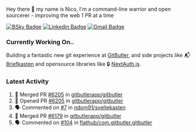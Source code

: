 
Hey there 👋 my name is Nico, I'm a command-line warrior and open sourcerer - improving the web 1 PR at a time

[![BSky Badge](https://img.shields.io/badge/-%20%40ndo.dev%20-%200285FF?style=flat-square&logo=bluesky&color=%23161e27)](https://bsky.app/profile/ndo.dev) [![Linkedin Badge](https://img.shields.io/badge/-ndom91-blue?style=flat-square&logo=Linkedin&logoColor=white&link=https://www.linkedin.com/in/ndom91/)](https://www.linkedin.com/in/ndom91/) [![Gmail Badge](https://img.shields.io/badge/-yo@ndo.dev-c14438?style=flat-square&logo=mail.ru&logoColor=white&link=mailto:yo@ndo.dev)](mailto:yo@ndo.dev)

### Currently Working On..

Building a fantastic new git experience at [GitButler](https://github.com/gitbutlerapp), and side projects like 📬 [Briefkasten](https://briefkastenhq.com) and opensource libraries like 🔒 [NextAuth.js](https://github.com/nextauthjs/next-auth).

<!--START_SECTION_PROFILE_VIEWS:readme-info-->
<!--END_SECTION_PROFILE_VIEWS:readme-info-->

<!--START_SECTION_DAILY_COMMIT:readme-info-->
<!--END_SECTION_DAILY_COMMIT:readme-info-->

<!--START_SECTION_WEEKLY_COMMIT:readme-info-->
<!--END_SECTION_WEEKLY_COMMIT:readme-info-->

### Latest Activity

<!--START_SECTION:activity-->
1. 🎉 Merged PR [#6205](https://github.com/gitbutlerapp/gitbutler/pull/6205) in [gitbutlerapp/gitbutler](https://github.com/gitbutlerapp/gitbutler)
2. 💪 Opened PR [#6205](https://github.com/gitbutlerapp/gitbutler/pull/6205) in [gitbutlerapp/gitbutler](https://github.com/gitbutlerapp/gitbutler)
3. 🗣 Commented on [#7](https://github.com/ndom91/sveltekasten/issues/7#issuecomment-2639720452) in [ndom91/sveltekasten](https://github.com/ndom91/sveltekasten)
4. 🎉 Merged PR [#6179](https://github.com/gitbutlerapp/gitbutler/pull/6179) in [gitbutlerapp/gitbutler](https://github.com/gitbutlerapp/gitbutler)
5. 🗣 Commented on [#104](https://github.com/flathub/com.gitbutler.gitbutler/pull/104#issuecomment-2637439633) in [flathub/com.gitbutler.gitbutler](https://github.com/flathub/com.gitbutler.gitbutler)
<!--END_SECTION:activity-->
